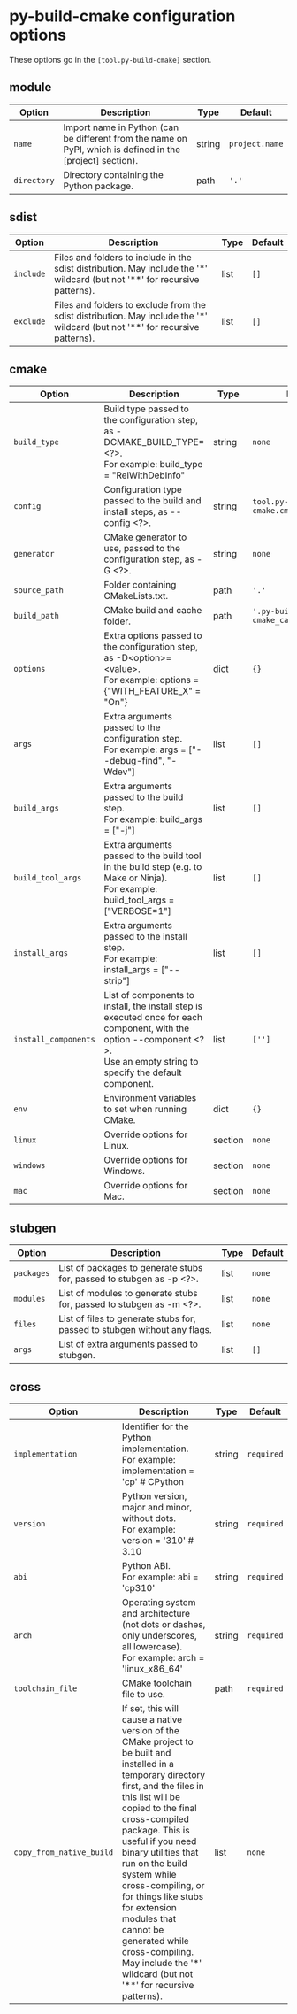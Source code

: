 # py-build-cmake configuration options

These options go in the `[tool.py-build-cmake]` section.


## module
| Option | Description | Type | Default |
|--------|-------------|------|---------|
| `name` | Import name in Python (can be different from the name on PyPI, which is defined in the [project] section). | string | `project.name` |
| `directory` | Directory containing the Python package. | path | `'.'` |
## sdist
| Option | Description | Type | Default |
|--------|-------------|------|---------|
| `include` | Files and folders to include in the sdist distribution. May include the &#x27;*&#x27; wildcard (but not &#x27;**&#x27; for recursive patterns). | list | `[]` |
| `exclude` | Files and folders to exclude from the sdist distribution. May include the &#x27;*&#x27; wildcard (but not &#x27;**&#x27; for recursive patterns). | list | `[]` |
## cmake
| Option | Description | Type | Default |
|--------|-------------|------|---------|
| `build_type` | Build type passed to the configuration step, as -DCMAKE_BUILD_TYPE=&lt;?&gt;.<br/>For example: build_type = &quot;RelWithDebInfo&quot; | string | `none` |
| `config` | Configuration type passed to the build and install steps, as --config &lt;?&gt;. | string | `tool.py-build-cmake.cmake.build_type` |
| `generator` | CMake generator to use, passed to the configuration step, as -G &lt;?&gt;. | string | `none` |
| `source_path` | Folder containing CMakeLists.txt. | path | `'.'` |
| `build_path` | CMake build and cache folder. | path | `'.py-build-cmake_cache'` |
| `options` | Extra options passed to the configuration step, as -D&lt;option&gt;=&lt;value&gt;.<br/>For example: options = {&quot;WITH_FEATURE_X&quot; = &quot;On&quot;} | dict | `{}` |
| `args` | Extra arguments passed to the configuration step.<br/>For example: args = [&quot;--debug-find&quot;, &quot;-Wdev&quot;] | list | `[]` |
| `build_args` | Extra arguments passed to the build step.<br/>For example: build_args = [&quot;-j&quot;] | list | `[]` |
| `build_tool_args` | Extra arguments passed to the build tool in the build step (e.g. to Make or Ninja).<br/>For example: build_tool_args = [&quot;VERBOSE=1&quot;] | list | `[]` |
| `install_args` | Extra arguments passed to the install step.<br/>For example: install_args = [&quot;--strip&quot;] | list | `[]` |
| `install_components` | List of components to install, the install step is executed once for each component, with the option --component &lt;?&gt;.<br/>Use an empty string to specify the default component. | list | `['']` |
| `env` | Environment variables to set when running CMake. | dict | `{}` |
| `linux` | Override options for Linux. | section | `none` |
| `windows` | Override options for Windows. | section | `none` |
| `mac` | Override options for Mac. | section | `none` |
## stubgen
| Option | Description | Type | Default |
|--------|-------------|------|---------|
| `packages` | List of packages to generate stubs for, passed to stubgen as -p &lt;?&gt;. | list | `none` |
| `modules` | List of modules to generate stubs for, passed to stubgen as -m &lt;?&gt;. | list | `none` |
| `files` | List of files to generate stubs for, passed to stubgen without any flags. | list | `none` |
| `args` | List of extra arguments passed to stubgen. | list | `[]` |
## cross
| Option | Description | Type | Default |
|--------|-------------|------|---------|
| `implementation` | Identifier for the Python implementation.<br/>For example: implementation = &#x27;cp&#x27; # CPython | string | `required` |
| `version` | Python version, major and minor, without dots.<br/>For example: version = &#x27;310&#x27; # 3.10 | string | `required` |
| `abi` | Python ABI.<br/>For example: abi = &#x27;cp310&#x27; | string | `required` |
| `arch` | Operating system and architecture (not dots or dashes, only underscores, all lowercase).<br/>For example: arch = &#x27;linux_x86_64&#x27; | string | `required` |
| `toolchain_file` | CMake toolchain file to use. | path | `required` |
| `copy_from_native_build` | If set, this will cause a native version of the CMake project to be built and installed in a temporary directory first, and the files in this list will be copied to the final cross-compiled package. This is useful if you need binary utilities that run on the build system while cross-compiling, or for things like stubs for extension modules that cannot be generated while cross-compiling.<br/>May include the &#x27;*&#x27; wildcard (but not &#x27;**&#x27; for recursive patterns). | list | `none` |
